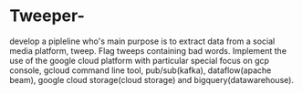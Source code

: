 # Tweeper-

develop a pipleline who's main purpose is to extract data from a social media platform, tweep.
Flag tweeps containing bad words.
Implement the use of the google cloud platform with particular special focus on gcp console, gcloud command line tool, pub/sub(kafka), dataflow(apache beam), google cloud storage(cloud storage) and bigquery(datawarehouse).
